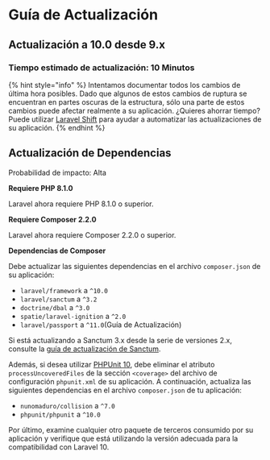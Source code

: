 # Guía de Actualización

## Actualización a 10.0 desde 9.x

### Tiempo estimado de actualización: 10 Minutos

{% hint style="info" %}
Intentamos documentar todos los cambios de última hora posibles. Dado que algunos de estos cambios de ruptura se encuentran en partes oscuras de la estructura, sólo una parte de estos cambios puede afectar realmente a su aplicación. ¿Quieres ahorrar tiempo? Puede utilizar [Laravel Shift](https://laravelshift.com/) para ayudar a automatizar las actualizaciones de su aplicación.
{% endhint %}

## Actualización de Dependencias

Probabilidad de impacto: Alta

**Requiere PHP 8.1.0**

Laravel ahora requiere PHP 8.1.0 o superior.

**Requiere Composer 2.2.0**

Laravel ahora requiere Composer 2.2.0 o superior.

**Dependencias de Composer**

Debe actualizar las siguientes dependencias en el archivo `composer.json` de su aplicación:

* `laravel/framework` a `^10.0`
* `laravel/sanctum` a `^3.2`
* `doctrine/dbal` a `^3.0`
* `spatie/laravel-ignition` a `^2.0`
* `laravel/passport` a `^11.0`(Guía de Actualización)

Si está actualizando a Sanctum 3.x desde la serie de versiones 2.x, consulte la [guía de actualización de Sanctum](https://github.com/laravel/sanctum/blob/3.x/UPGRADE.md).

Además, si desea utilizar [PHPUnit 10](https://phpunit.de/announcements/phpunit-10.html), debe eliminar el atributo `processUncoveredFiles` de la sección `<coverage>` del archivo de configuración `phpunit.xml` de su aplicación. A continuación, actualiza las siguientes dependencias en el archivo `composer.json` de tu aplicación:

* `nunomaduro/collision` a `^7.0`
* `phpunit/phpunit` a `^10.0`

Por último, examine cualquier otro paquete de terceros consumido por su aplicación y verifique que está utilizando la versión adecuada para la compatibilidad con Laravel 10.
